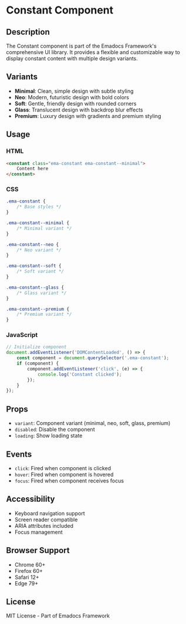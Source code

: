 # Constant Component

## Description
The Constant component is part of the Emadocs Framework's comprehensive UI library. It provides a flexible and customizable way to display constant content with multiple design variants.

## Variants
- **Minimal**: Clean, simple design with subtle styling
- **Neo**: Modern, futuristic design with bold colors
- **Soft**: Gentle, friendly design with rounded corners
- **Glass**: Translucent design with backdrop blur effects
- **Premium**: Luxury design with gradients and premium styling

## Usage

### HTML
```html
<constant class="ema-constant ema-constant--minimal">
    Content here
</constant>
```

### CSS
```css
.ema-constant {
    /* Base styles */
}

.ema-constant--minimal {
    /* Minimal variant */
}

.ema-constant--neo {
    /* Neo variant */
}

.ema-constant--soft {
    /* Soft variant */
}

.ema-constant--glass {
    /* Glass variant */
}

.ema-constant--premium {
    /* Premium variant */
}
```

### JavaScript
```javascript
// Initialize component
document.addEventListener('DOMContentLoaded', () => {
    const component = document.querySelector('.ema-constant');
    if (component) {
        component.addEventListener('click', (e) => {
            console.log('Constant clicked');
        });
    }
});
```

## Props
- `variant`: Component variant (minimal, neo, soft, glass, premium)
- `disabled`: Disable the component
- `loading`: Show loading state

## Events
- `click`: Fired when component is clicked
- `hover`: Fired when component is hovered
- `focus`: Fired when component receives focus

## Accessibility
- Keyboard navigation support
- Screen reader compatible
- ARIA attributes included
- Focus management

## Browser Support
- Chrome 60+
- Firefox 60+
- Safari 12+
- Edge 79+

## License
MIT License - Part of Emadocs Framework
